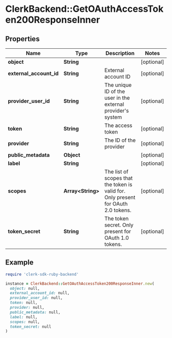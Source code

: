 # ClerkBackend::GetOAuthAccessToken200ResponseInner

## Properties

| Name | Type | Description | Notes |
| ---- | ---- | ----------- | ----- |
| **object** | **String** |  | [optional] |
| **external_account_id** | **String** | External account ID | [optional] |
| **provider_user_id** | **String** | The unique ID of the user in the external provider&#39;s system | [optional] |
| **token** | **String** | The access token | [optional] |
| **provider** | **String** | The ID of the provider | [optional] |
| **public_metadata** | **Object** |  | [optional] |
| **label** | **String** |  | [optional] |
| **scopes** | **Array&lt;String&gt;** | The list of scopes that the token is valid for. Only present for OAuth 2.0 tokens. | [optional] |
| **token_secret** | **String** | The token secret. Only present for OAuth 1.0 tokens. | [optional] |

## Example

```ruby
require 'clerk-sdk-ruby-backend'

instance = ClerkBackend::GetOAuthAccessToken200ResponseInner.new(
  object: null,
  external_account_id: null,
  provider_user_id: null,
  token: null,
  provider: null,
  public_metadata: null,
  label: null,
  scopes: null,
  token_secret: null
)
```

